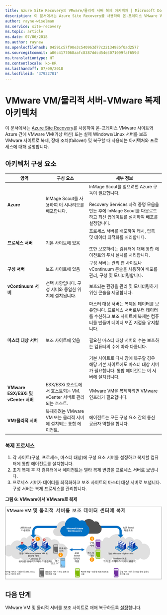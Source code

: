 ```yaml
---
title: Azure Site Recovery의 VMware/물리적 서버 복제 아키텍처 | Microsoft Docs
description: 이 문서에서는 Azure Site Recovery를 사용하여 온-프레미스 VMware VM 또는 실제 Windows/Linux 서버를 보조 VMware 사이트로 복제할 때 사용되는 구성 요소 및 아키텍처 개요를 설명합니다.
author: rayne-wiselman
ms.service: site-recovery
ms.topic: article
ms.date: 07/06/2018
ms.author: raynew
ms.openlocfilehash: 04591c57f90e3c540963d77c2213498bf0ad2577
ms.sourcegitcommit: a06c4177068aafc8387ddcd54e3071099faf659d
ms.translationtype: HT
ms.contentlocale: ko-KR
ms.lasthandoff: 07/09/2018
ms.locfileid: "37922701"
---
```

# <a name="vmware-vmphysical-server-to-vmware-replication-architecture"></a>VMware VM/물리적 서버-VMware 복제 아키텍처

이 문서에서는 [Azure Site Recovery](site-recovery-overview.md)를 사용하여 온-프레미스 VMware 사이트와 Azure 간에 VMware VM(가상 머신) 또는 실제 Windows/Linux 서버를 보조 VMware 사이트로 복제, 장애 조치(failover) 및 복구할 때 사용되는 아키텍처와 프로세스에 대해 설명합니다.


## <a name="architectural-components"></a>아키텍처 구성 요소

**영역** | **구성 요소** | **세부 정보**
--- | --- | ---
**Azure** | InMage Scout를 사용하여 이 시나리오를 배포합니다. | InMage Scout를 얻으려면 Azure 구독이 필요합니다.<br/><br/> Recovery Services 자격 증명 모음을 만든 후에 InMage Scout를 다운로드하고 최신 업데이트를 설치하여 배포를 설정합니다.
**프로세스 서버** | 기본 사이트에 있음 | 프로세스 서버를 배포하여 캐시, 압축 및 데이터 최적화를 처리합니다.<br/><br/> 또한 보호하려는 컴퓨터에 대해 통합 에이전트의 푸시 설치를 처리합니다.
**구성 서버** | 보조 사이트에 있음 | 구성 서버는 관리 웹 사이트나 vContinuum 콘솔을 사용하여 배포를 관리, 구성 및 모니터링합니다.
**vContinuum 서버** | 선택 사항입니다. 구성 서버와 동일한 위치에 설치됩니다. | 보호되는 환경을 관리 및 모니터링하기 위한 콘솔을 제공합니다.
**마스터 대상 서버** | 보조 사이트에 있음 | 마스터 대상 서버는 복제된 데이터를 보유합니다. 프로세스 서버로부터 데이터를 수신하고 보조 사이트에 복제본 컴퓨터를 만들며 데이터 보존 지점을 유지합니다.<br/><br/> 필요한 마스터 대상 서버의 수는 보호하는 컴퓨터의 수에 따라 다릅니다.<br/><br/> 기본 사이트로 다시 장애 복구할 경우 해당 기본 사이트에도 마스터 대상 서버가 필요합니다. 통합 에이전트는 이 서버에 설치됩니다.
**VMware ESX/ESXi 및 vCenter 서버** |  ESX/ESXi 호스트에서 호스트되는 VM. vCenter 서버로 관리되는 호스트. | VMware VM을 복제하려면 VMware 인프라가 필요합니다.
**VM/물리적 서버** |  복제하려는 VMware VM 또는 물리적 서버에 설치되는 통합 에이전트. | 에이전트는 모든 구성 요소 간의 통신 공급자 역할을 합니다.

### <a name="replication-process"></a>복제 프로세스

1. 각 사이트(구성, 프로세스, 마스터 대상)에 구성 요소 서버를 설정하고 복제할 컴퓨터에 통합 에이전트를 설치합니다.
2. 초기 복제 후 각 컴퓨터에서 에이전트는 델타 복제 변경을 프로세스 서버로 보냅니다.
3. 프로세스 서버가 데이터를 최적화하고 보조 사이트의 마스터 대상 서버로 보냅니다. 구성 서버는 복제 프로세스를 관리합니다.

**그림 6: VMware에서 VMware로 복제**

![VMware 간](./media/site-recovery-components/vmware-to-vmware.png)



## <a name="next-steps"></a>다음 단계

VMware VM 및 물리적 서버를 보조 사이트로 재해 복구하도록 [설정](vmware-physical-secondary-disaster-recovery.md)합니다.
